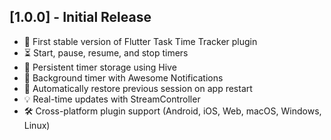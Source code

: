 ## [1.0.0] - Initial Release

- 🎉 First stable version of Flutter Task Time Tracker plugin
- ⏳ Start, pause, resume, and stop timers
- 💾 Persistent timer storage using Hive
- 🔔 Background timer with Awesome Notifications
- 🔁 Automatically restore previous session on app restart
- 💡 Real-time updates with StreamController
- 🛠️ Cross-platform plugin support (Android, iOS, Web, macOS, Windows, Linux)
